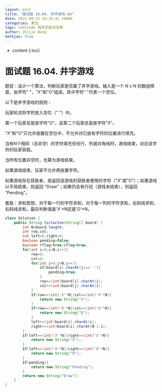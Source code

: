 ```yaml
---
layout: post
title: "面试题 16.04. 井字游戏.md"
date: 2022-09-15 14:35:41 +0800
categories: 算法
tags: leetcode 程序员面试宝典
author: Zhijie Wang
mathjax: true
---
```



* content
{:toc}














# 面试题 16.04. 井字游戏

题目：设计一个算法，判断玩家是否赢了井字游戏。输入是一个 N x N 的数组棋盘，由字符" "，"X"和"O"组成，其中字符" "代表一个空位。

以下是井字游戏的规则：

玩家轮流将字符放入空位（" "）中。

第一个玩家总是放字符"O"，且第二个玩家总是放字符"X"。

"X"和"O"只允许放置在空位中，不允许对已放有字符的位置进行填充。

当有N个相同（且非空）的字符填充任何行、列或对角线时，游戏结束，对应该字符的玩家获胜。

当所有位置非空时，也算为游戏结束。

如果游戏结束，玩家不允许再放置字符。

如果游戏存在获胜者，就返回该游戏的获胜者使用的字符（"X"或"O"）；如果游戏以平局结束，则返回 "Draw"；如果仍会有行动（游戏未结束），则返回 "Pending"。

套路：求和思想，对于每一行的字符求和，对于每一列的字符求和，左斜线求和，右斜线求和，最后判断值是'X'*N还是'O'*N。

```java
class Solution {
    public String tictactoe(String[] board) {
        int N=board.length;
        int row,col;
        int left=0,right=0;
        boolean pending=false;
        boolean rflag=true,cflag=true;
        for(int i=0;i<N;i++){
            row=0;
            col=0;
            for(int j=0;j<N;j++){
                if(board[i].charAt(j)==' '){
                    pending=true;
                }
                row+=(int)board[i].charAt(j);
                col+=(int)board[j].charAt(i);
            }
            if(row==(int)'X'*N||col==(int)'X'*N){
                return new String("X");
            }
            if(row==(int)'O'*N||col==(int)'O'*N){
                return new String("O");
            }
            left+=(int)board[i].charAt(i);
            right+=(int)board[i].charAt(N-1-i);
        }
        if(left==(int)'X'*N||right==(int)'X'*N){
            return new String("X");
        }
        if(left==(int)'O'*N||right==(int)'O'*N){
            return new String("O");
        }
        if(pending){
            return new String("Pending");
        }
        return new String("Draw");
    }
}
```

